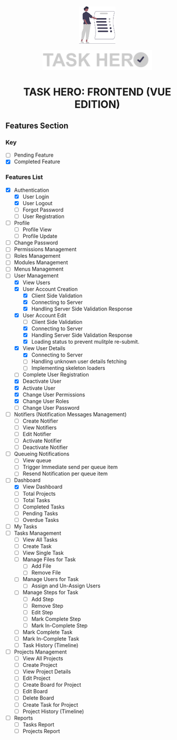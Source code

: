 <p align="center">
<a href="https://taskhero.mwambacodes.com" target="_blank">
<img src="https://raw.githubusercontent.com/juneX05/taskhero-frontend/master/src/assets/images/app-logo-white.svg?token=GHSAT0AAAAAAB45GKWLXX2ZQ6MNGVUZOUZEY7IPDOA" width="100" alt="Task Hero Logo">
</a>
</p>
<p align="center">
<a href="https://taskhero.mwambacodes.com" target="_blank">
<img src="https://raw.githubusercontent.com/juneX05/taskhero-frontend/master/src/assets/images/app-logo-text-white.svg?token=GHSAT0AAAAAAB45GKWLXX2ZQ6MNGVUZOUZEY7IPDOA" width="300" alt="Task Hero Logo">
</a>
</p>

<h1 align="center">
TASK HERO: FRONTEND (VUE EDITION)
</h1>

## Features Section
### Key
- [ ] Pending Feature
- [x] Completed Feature

### Features List
- [x] Authentication
    - [x] User Login
    - [x] User Logout
    - [ ] Forgot Password
    - [ ] User Registration
- [ ] Profile
    - [ ] Profile View
    - [ ] Profile Update
- [ ] Change Password
- [ ] Permissions Management
- [ ] Roles Management
- [ ] Modules Management
- [ ] Menus Management
- [ ] User Management
    - [x] View Users
    - [x] User Account Creation
      - [x] Client Side Validation
      - [x] Connecting to Server
      - [x] Handling Server Side Validation Response
    - [x] User Account Edit
      - [ ] Client Side Validation
      - [x] Connecting to Server
      - [x] Handling Server Side Validation Response
      - [x] Loading status to prevent mulitple re-submit.
    - [x] View User Details
      - [x] Connecting to Server
      - [ ] Handling unknown user details fetching
      - [ ] Implementing skeleton loaders
    - [ ] Complete User Registration
    - [x] Deactivate User
    - [x] Activate User
    - [x] Change User Permissions
    - [x] Change User Roles
    - [ ] Change User Password
- [ ] Notifiers (Notification Messages Management)
    - [ ] Create Notifier
    - [ ] View Notifiers
    - [ ] Edit Notifier
    - [ ] Activate Notifier
    - [ ] Deactivate Notifier
- [ ] Queueing Notifications
    - [ ] View queue
    - [ ] Trigger Immediate send per queue item
    - [ ] Resend Notification per queue item
- [ ] Dashboard
    - [x] View Dashboard
    - [ ] Total Projects
    - [ ] Total Tasks
    - [ ] Completed Tasks
    - [ ] Pending Tasks
    - [ ] Overdue Tasks
- [ ] My Tasks
- [ ] Tasks Management
    - [ ] View All Tasks
    - [ ] Create Task
    - [ ] View Single Task
    - [ ] Manage Files for Task
        - [ ] Add File
        - [ ] Remove File
    - [ ] Manage Users for Task
        - [ ] Assign and Un-Assign Users
    - [ ] Manage Steps for Task
        - [ ] Add Step
        - [ ] Remove Step
        - [ ] Edit Step
        - [ ] Mark Complete Step
        - [ ] Mark In-Complete Step
    - [ ] Mark Complete Task
    - [ ] Mark In-Complete Task
    - [ ] Task History (Timeline)
- [ ] Projects Management
    - [ ] View All Projects
    - [ ] Create Project
    - [ ] View Project Details
    - [ ] Edit Project
    - [ ] Create Board for Project
    - [ ] Edit Board
    - [ ] Delete Board
    - [ ] Create Task for Project
    - [ ] Project History (Timeline)
- [ ] Reports
    - [ ] Tasks Report
    - [ ] Projects Report
